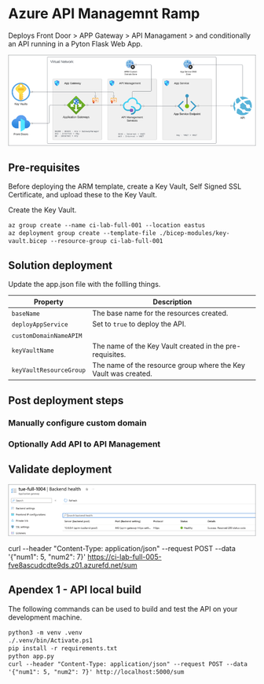 # Azure API Managemnt Ramp

Deploys Front Door > APP Gateway > API Managament > and conditionally an API running in a Pyton Flask Web App.

![](/images/arch-diagram.png)

## Pre-requisites

Before deploying the ARM template, create a Key Vault, Self Signed SSL Certificate, and upload these to the Key Vault.

Create the Key Vault.

```
az group create --name ci-lab-full-001 --location eastus
az deployment group create --template-file ./bicep-modules/key-vault.bicep --resource-group ci-lab-full-001 
```

## Solution deployment

Update the app.json file with the follling things.

| Property | Description |
| --- | --- |
| `baseName` | The base name for the resources created. |
| `deployAppService` | Set to `true` to deploy the API. |
| `customDomainNameAPIM` | |
| `keyVaultName` | The name of the Key Vault created in the pre-requisites. |
| `keyVaultResourceGroup` | The name of the resource group where the Key Vault was created. |

## Post deployment steps

### Manually configure custom domain

### Optionally Add API to API Management

## Validate deployment

![](/images/backend-health.png)

curl --header "Content-Type: application/json" --request POST --data '{"num1": 5, "num2": 7}' https://ci-lab-full-005-fve8ascudcdte9ds.z01.azurefd.net/sum

## Apendex 1 - API local build

The following commands can be used to build and test the API on your development machine.

```
python3 -m venv .venv
./.venv/bin/Activate.ps1
pip install -r requirements.txt
python app.py
curl --header "Content-Type: application/json" --request POST --data '{"num1": 5, "num2": 7}' http://localhost:5000/sum
```
